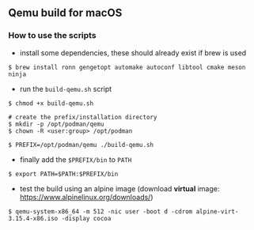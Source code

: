 ## Qemu build for macOS

### How to use the scripts
- install some dependencies, these should already exist if brew is used
```
$ brew install ronn gengetopt automake autoconf libtool cmake meson ninja
```
- run the `build-qemu.sh` script
```
$ chmod +x build-qemu.sh

# create the prefix/installation directory
$ mkdir -p /opt/podman/qemu
$ chown -R <user:group> /opt/podman

$ PREFIX=/opt/podman/qemu ./build-qemu.sh
```
- finally add the `$PREFIX/bin` to `PATH`
```
$ export PATH=$PATH:$PREFIX/bin
```
- test the build using an alpine image (download **virtual** image: https://www.alpinelinux.org/downloads/)
```
$ qemu-system-x86_64 -m 512 -nic user -boot d -cdrom alpine-virt-3.15.4-x86.iso -display cocoa
```
